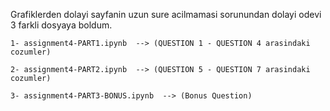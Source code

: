 Grafiklerden dolayi sayfanin uzun sure acilmamasi sorunundan dolayi odevi 3 farkli dosyaya boldum. 

	1- assignment4-PART1.ipynb  --> (QUESTION 1 - QUESTION 4 arasindaki cozumler)

	2- assignment4-PART2.ipynb  --> (QUESTION 5 - QUESTION 7 arasindaki cozumler)
    
    3- assignment4-PART3-BONUS.ipynb  --> (Bonus Question)